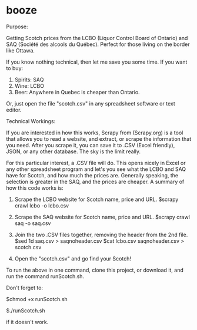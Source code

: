 # booze

Purpose:

Getting Scotch prices from the LCBO (Liquor Control Board of Ontario) and SAQ (Société des alcools du Québec). Perfect for those living on the border like Ottawa.

If you know nothing technical, then let me save you some time. If you want to buy:

1. Spirits: SAQ
2. Wine: LCBO
3. Beer: Anywhere in Quebec is cheaper than Ontario.

Or, just open the file "scotch.csv" in any spreadsheet software or text editor.

Technical Workings:

If you are interested in how this works, Scrapy from (Scrapy.org) is a tool that allows you to read a website, and extract, or scrape the information that you need. After you scrape it, you can save it to .CSV (Excel friendly), JSON, or any other database. The sky is the limit really.

For this particular interest, a .CSV file will do. This opens nicely in Excel or any other spreadsheet program and let's you see what the LCBO and SAQ have for Scotch, and how much the prices are. Generally speaking, the selection is greater in the SAQ, and the prices are cheaper. A summary of how this code works is:

1. Scrape the LCBO website for Scotch name, price and URL.
$scrapy crawl lcbo -o lcbo.csv

2. Scrape the SAQ website for Scotch name, price and URL.
$scrapy crawl saq -o saq.csv

3. Join the two .CSV files together, removing the header from the 2nd file.
$sed 1d saq.csv > saqnoheader.csv
$cat lcbo.csv saqnoheader.csv > scotch.csv

4. Open the "scotch.csv" and go find your Scotch!

To run the above in one command, clone this project, or download it, and run the command runScotch.sh.

Don't forget to:

$chmod +x runScotch.sh

$./runScotch.sh

if it doesn't work.